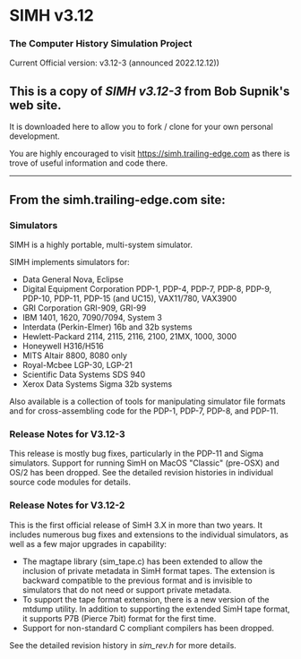 # SIMH v3.12
### The Computer History Simulation Project 

Current Official version:  v3.12-3  (announced 2022.12.12))

## This is a copy of *SIMH v3.12-3* from Bob Supnik's web site.

It is downloaded here to allow you to fork / clone for your own personal development.

You are highly encouraged to visit https://simh.trailing-edge.com as there is trove of useful
information and code there.

---

## From the simh.trailing-edge.com site:


### Simulators

SIMH is a highly portable, multi-system simulator.

SIMH implements simulators for:

-    Data General Nova, Eclipse
-    Digital Equipment Corporation PDP-1, PDP-4, PDP-7, PDP-8, PDP-9, PDP-10, PDP-11, PDP-15 (and UC15), VAX11/780, VAX3900
-    GRI Corporation GRI-909, GRI-99
-    IBM 1401, 1620, 7090/7094, System 3
-    Interdata (Perkin-Elmer) 16b and 32b systems
-    Hewlett-Packard 2114, 2115, 2116, 2100, 21MX, 1000, 3000
-    Honeywell H316/H516
-    MITS Altair 8800, 8080 only
-    Royal-Mcbee LGP-30, LGP-21
-    Scientific Data Systems SDS 940
-    Xerox Data Systems Sigma 32b systems 

Also available is a collection of tools for manipulating simulator file formats and for cross-assembling code for the PDP-1, PDP-7, PDP-8, and PDP-11. 

### Release Notes for V3.12-3

This release is mostly bug fixes, particularly in the PDP-11 and Sigma simulators. Support for running SimH on MacOS "Classic" (pre-OSX) and OS/2 has been dropped. See the detailed revision histories in individual source code modules for details. 

### Release Notes for V3.12-2
This is the first official release of SimH 3.X in more than two years. It includes numerous bug fixes and extensions to the individual simulators, as well as a few major upgrades in capability:

-    The magtape library (sim_tape.c) has been extended to allow the inclusion of private metadata in SimH format tapes. The extension is backward compatible to the previous format and is invisible to simulators that do not need or support private metadata.
-    To support the tape format extension, there is a new version of the mtdump utility. In addition to supporting the extended SimH tape format, it supports P7B (Pierce 7bit) format for the first time.
-    Support for non-standard C compliant compilers has been dropped. 

See the detailed revision history in *sim_rev.h* for more details. 
